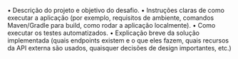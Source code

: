 • Descrição do projeto e objetivo do desafio.
• Instruções claras de como executar a aplicação (por exemplo, requisitos
de ambiente, comandos Maven/Gradle para build, como rodar a aplicação
localmente).
• Como executar os testes automatizados.
• Explicação breve da solução implementada (quais endpoints existem e o
que eles fazem, quais recursos da API externa são usados, quaisquer
decisões de design importantes, etc.)
